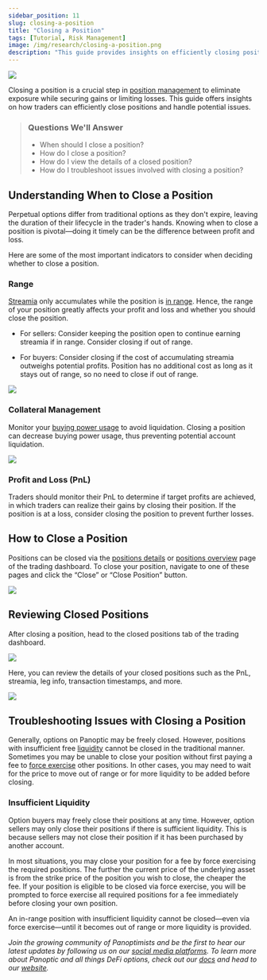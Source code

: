 ```yaml
---
sidebar_position: 11
slug: closing-a-position
title: "Closing a Position"
tags: [Tutorial, Risk Management]
image: /img/research/closing-a-position.png
description: "This guide provides insights on efficiently closing positions in Panoptic, covering when to close, how to do it, and troubleshooting issues to secure gains or limit losses in DeFi options trading."
---
```


![](./closing-a-position/closing-a-position.png)

Closing a position is a crucial step in [position management](/docs/product/position-management) to eliminate exposure while securing gains or limiting losses. This guide offers insights on how traders can efficiently close positions and handle potential issues.

>### Questions We'll Answer
>
>*  When should I close a position?
>*  How do I close a position?    
>*   How do I view the details of a closed position?   
>*  How do I troubleshoot issues involved with closing a position?
    

## Understanding When to Close a Position

Perpetual options differ from traditional options as they don't expire, leaving the duration of their lifecycle in the trader's hands. Knowing when to close a position is pivotal—doing it timely can be the difference between profit and loss.

  

Here are some of the most important indicators to consider when deciding whether to close a position.

### Range

[Streamia](/docs/product/streamia) only accumulates while the position is [in range](/docs/product/streamia#in-range-options-accumulate-streamia). Hence, the range of your position greatly affects your profit and loss and whether you should close the position.

-   For sellers: Consider keeping the position open to continue earning streamia if in range. Consider closing if out of range.
    
-   For buyers: Consider closing if the cost of accumulating streamia outweighs potential profits. Position has no additional cost as long as it stays out of range, so no need to close if out of range.
    

![](./closing-a-position/1.png)

### Collateral Management

Monitor your [buying power usage](/docs/product/collateral-and-buying-power#managing-buying-power) to avoid liquidation. Closing a position can decrease buying power usage, thus preventing potential account liquidation.

![](./closing-a-position/2.png)

### Profit and Loss (PnL)

Traders should monitor their PnL to determine if target profits are achieved, in which traders can realize their gains by closing their position. If the position is at a loss, consider closing the position to prevent further losses.

## How to Close a Position

Positions can be closed via the [positions details](/docs/product/position-management#position-details) or [positions overview](/docs/product/position-management#positions-overview) page of the trading dashboard. To close your position, navigate to one of these pages and click the “Close” or “Close Position” button.

  

![](./closing-a-position/3.png)

## Reviewing Closed Positions

After closing a position, head to the closed positions tab of the trading dashboard.

![](./closing-a-position/4.png)

Here, you can review the details of your closed positions such as the PnL, streamia, leg info, transaction timestamps, and more.

![](./closing-a-position/5.png)

## Troubleshooting Issues with Closing a Position

Generally, options on Panoptic may be freely closed. However, positions with insufficient free [liquidity](/docs/product/liquidity) cannot be closed in the traditional manner. Sometimes you may be unable to close your position without first paying a fee to [force exercise](/docs/product/force-exercise) other positions. In other cases, you may need to wait for the price to move out of range or for more liquidity to be added before closing.

### Insufficient Liquidity

Option buyers may freely close their positions at any time. However, option sellers may only close their positions if there is sufficient liquidity. This is because sellers may not close their position if it has been purchased by another account.

  

In most situations, you may close your position for a fee by force exercising the required positions. The further the current price of the underlying asset is from the strike price of the position you wish to close, the cheaper the fee. If your position is eligible to be closed via force exercise, you will be prompted to force exercise all required positions for a fee immediately before closing your own position.

  

An in-range position with insufficient liquidity cannot be closed—even via force exercise—until it becomes out of range or more liquidity is provided.

  

*Join the growing community of Panoptimists and be the first to hear our latest updates by following us on our [social media platforms](https://links.panoptic.xyz/all). To learn more about Panoptic and all things DeFi options, check out our [docs](https://panoptic.xyz/docs/intro) and head to our [website](https://panoptic.xyz/).*


